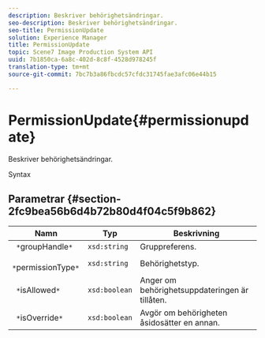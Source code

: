 ```yaml
---
description: Beskriver behörighetsändringar.
seo-description: Beskriver behörighetsändringar.
seo-title: PermissionUpdate
solution: Experience Manager
title: PermissionUpdate
topic: Scene7 Image Production System API
uuid: 7b1850ca-6a8c-402d-8c8f-4528d978245f
translation-type: tm+mt
source-git-commit: 7bc7b3a86fbcdc57cfdc31745fae3afc06e44b15

---
```



# PermissionUpdate{#permissionupdate}

Beskriver behörighetsändringar.

Syntax

## Parametrar {#section-2fc9bea56b6d4b72b80d4f04c5f9b862}

| Namn | Typ | Beskrivning |
|---|---|---|
| ` *`groupHandle`*` | `xsd:string` | Gruppreferens. |
| ` *`permissionType`*` | `xsd:string` | Behörighetstyp. |
| ` *`isAllowed`*` | `xsd:boolean` | Anger om behörighetsuppdateringen är tillåten. |
| ` *`isOverride`*` | `xsd:boolean` | Avgör om behörigheten åsidosätter en annan. |

